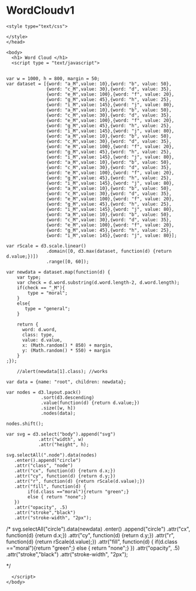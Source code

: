 # WordCloudv1

<!DOCTYPE html>
<html lang="en">
    <head>
        <meta charset="utf-8">
        <title>Word Cloud </title>
        <script type="text/javascript" src="../d3/d3.v3.js"></script>

	<style type="text/css">
	  
	</style>
    </head>

    <body>
      <h1> Word Cloud </h1>
      <script type = "text/javascript">

	
	var w = 1000, h = 800, margin = 50;
	var dataset = [{word: "a_M",value: 10},{word: "b", value: 50},
	               {word: "c_M",value: 30},{word: "d", value: 35}, 
	               {word: "e_M",value: 100},{word: "f", value: 20},
	               {word: "g_M",value: 45},{word: "h", value: 25},
	               {word: "i_M",value: 145},{word: "j", value: 80},
	               {word: "a_M",value: 10},{word: "b", value: 50},
	               {word: "c_M",value: 30},{word: "d", value: 35}, 
	               {word: "e_M",value: 100},{word: "f", value: 20},
	               {word: "g_M",value: 45},{word: "h", value: 25},
	               {word: "i_M",value: 145},{word: "j", value: 80},
	               {word: "a_M",value: 10},{word: "b", value: 50},
	               {word: "c_M",value: 30},{word: "d", value: 35}, 
	               {word: "e_M",value: 100},{word: "f", value: 20},
	               {word: "g_M",value: 45},{word: "h", value: 25},
	               {word: "i_M",value: 145},{word: "j", value: 80},
	               {word: "a_M",value: 10},{word: "b", value: 50},
	               {word: "c_M",value: 30},{word: "d", value: 35}, 
	               {word: "e_M",value: 100},{word: "f", value: 20},
	               {word: "g_M",value: 45},{word: "h", value: 25},
	               {word: "i_M",value: 145},{word: "j", value: 80},
	               {word: "a_M",value: 10},{word: "b", value: 50},
	               {word: "c_M",value: 30},{word: "d", value: 35}, 
	               {word: "e_M",value: 100},{word: "f", value: 20},
	               {word: "g_M",value: 45},{word: "h", value: 25},
	               {word: "i_M",value: 145},{word: "j", value: 80},
	               {word: "a_M",value: 10},{word: "b", value: 50},
	               {word: "c_M",value: 30},{word: "d", value: 35}, 
	               {word: "e_M",value: 100},{word: "f", value: 20},
	               {word: "g_M",value: 45},{word: "h", value: 25},
	               {word: "i_M",value: 145},{word: "j", value: 80}];

	var rScale = d3.scale.linear()
	               .domain([0, d3.max(dataset, function(d) {return d.value;})])
	               .range([0, 60]);

	var newdata = dataset.map(function(d) {
	    var type;
	    var check = d.word.substring(d.word.length-2, d.word.length);
	    if(check == "_M"){
	        type = "moral";
	    }
	    else{
	       type = "general";
	    }
	 
	    return { 
	      word: d.word,
	      class: type,
	      value: d.value, 
	      x: (Math.random() * 850) + margin,
	      y: (Math.random() * 550) + margin
	    }
	;});

       	//alert(newdata[1].class); //works

	var data = {name: "root", children: newdata};

	var nodes = d3.layout.pack()
	             .sort(d3.descending)
	             .value(function(d) {return d.value;})
	             .size([w, h])
	             .nodes(data);

	nodes.shift();

	var svg = d3.select("body").append("svg")
	            .attr("width", w)
	            .attr("height", h);

	svg.selectAll(".node").data(nodes)
	   .enter().append("circle")
	   .attr("class", "node")
	   .attr("cx", function(d) {return d.x;})
	   .attr("cy", function(d) {return d.y;})
	   .attr("r", function(d) {return rScale(d.value);})
	   .attr("fill", function(d) { 
	        if(d.class =="moral"){return "green";}
	        else { return "none";}
	   })
	   .attr("opacity", .5)
	   .attr("stroke","black")
	   .attr("stroke-width", "2px");
	   

/*	svg.selectAll("circle").data(newdata)
	   .enter()
	   .append("circle")
	   .attr("cx", function(d) {return d.x;})
	   .attr("cy", function(d) {return d.y;})
	   .attr("r", function(d) {return rScale(d.value);})
	   .attr("fill", function(d) { 
	        if(d.class =="moral"){return "green";}
	        else { return "none";}
	   })
	   .attr("opacity", .5)
	   .attr("stroke","black")
	   .attr("stroke-width", "2px");
	   
*/
	


      



      </script>
    </body>
</html>

